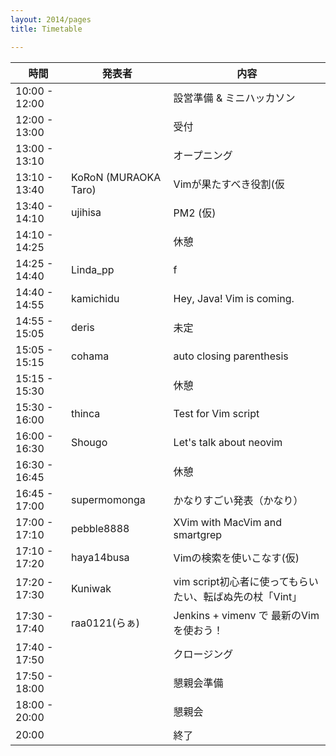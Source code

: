 ```yaml
---
layout: 2014/pages
title: Timetable

---
```


| 時間          | 発表者               | 内容                                                     |
| ------------- | -------------------- | -------------------------------------------------------- |
| 10:00 - 12:00 |                      | 設営準備 & ミニハッカソン                                |
| 12:00 - 13:00 |                      | 受付                                                     |
| 13:00 - 13:10 |                      | オープニング                                             |
| 13:10 - 13:40 | KoRoN (MURAOKA Taro) | Vimが果たすべき役割(仮                                   |
| 13:40 - 14:10 | ujihisa              | PM2 (仮)                                                 |
| 14:10 - 14:25 |                      | 休憩                                                     |
| 14:25 - 14:40 | Linda_pp             | f                                                        |
| 14:40 - 14:55 | kamichidu            | Hey, Java! Vim is coming.                                |
| 14:55 - 15:05 | deris                | 未定                                                     |
| 15:05 - 15:15 | cohama               | auto closing parenthesis                                 |
| 15:15 - 15:30 |                      | 休憩                                                     |
| 15:30 - 16:00 | thinca               | Test for Vim script                                      |
| 16:00 - 16:30 | Shougo               | Let's talk about neovim                                  |
| 16:30 - 16:45 |                      | 休憩                                                     |
| 16:45 - 17:00 | supermomonga         | かなりすごい発表（かなり）                               |
| 17:00 - 17:10 | pebble8888           | XVim with MacVim and smartgrep                           |
| 17:10 - 17:20 | haya14busa           | Vimの検索を使いこなす(仮)                                |
| 17:20 - 17:30 | Kuniwak              | vim script初心者に使ってもらいたい、転ばぬ先の杖「Vint」 |
| 17:30 - 17:40 | raa0121(らぁ)        | Jenkins + vimenv で 最新のVimを使おう！                  |
| 17:40 - 17:50 |                      | クロージング                                             |
| 17:50 - 18:00 |                      | 懇親会準備                                               |
| 18:00 - 20:00 |                      | 懇親会                                                   |
| 20:00         |                      | 終了                                                     |

